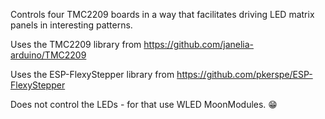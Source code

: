 Controls four TMC2209 boards in a way that facilitates driving LED matrix panels in interesting patterns.

Uses the TMC2209 library from https://github.com/janelia-arduino/TMC2209

Uses the ESP-FlexyStepper library from https://github.com/pkerspe/ESP-FlexyStepper

Does not control the LEDs - for that use WLED MoonModules. 😁
